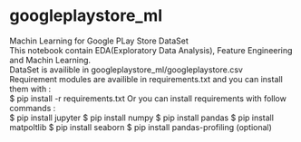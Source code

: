 # googleplaystore_ml
Machin Learning for Google PLay Store DataSet</br>
This notebook contain EDA(Exploratory Data Analysis), Feature Engineering and Machin Learning.</br>
DataSet is availible in googleplaystore_ml/googleplaystore.csv</br>
Requirement modules are availible in requirements.txt and you can install them with :</br>
$ pip install -r requirements.txt
Or you can install requirements with follow commands :</br>
$ pip install jupyter
$ pip install numpy
$ pip install pandas
$ pip install matpoltlib
$ pip install seaborn
$ pip install pandas-profiling (optional)
